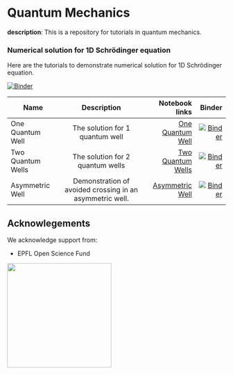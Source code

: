 # Quantum Mechanics

**description**: This is a repository for tutorials in quantum mechanics.  

### Numerical solution for 1D Schrödinger equation

Here are the tutorials to demonstrate numerical solution for 1D
Schrödinger equation.

[![Binder](https://mybinder.org/badge_logo.svg)](https://mybinder.org/v2/gh/osscar-org/Quantum-Mechanics/develop?urlpath=%2Fvoila%2Frender%2Fnotebook%2Findex.ipynb)

| Name       | Description           | Notebook links  | Binder |
| ------------- |:-------------:| -----:| -----:|
| One Quantum Well | The solution for 1 quantum well | [One Quantum Well](./notebook/1quantumwell.ipynb) | [![Binder](https://mybinder.org/badge_logo.svg)](https://mybinder.org/v2/gh/osscar-org/Quantum-Mechanics/develop?urlpath=%2Fvoila%2Frender%2Fnotebook%2F1quantumwell.ipynb) |
| Two Quantum Wells | The solution for 2 quantum wells | [Two Quantum Wells](./notebook/2quantumwells.ipynb) | [![Binder](https://mybinder.org/badge_logo.svg)](https://mybinder.org/v2/gh/osscar-org/Quantum-Mechanics/develop?urlpath=%2Fvoila%2Frender%2Fnotebook%2F2quantumwells.ipynb) |
| Asymmetric Well | Demonstration of avoided crossing in an asymmetric well. | [Asymmetric Well](./notebook/asymmetricwell.ipynb) | [![Binder](https://mybinder.org/badge_logo.svg)](https://mybinder.org/v2/gh/osscar-org/Quantum-Mechanics/develop?urlpath=%2Fvoila%2Frender%2Fnotebook%2Fasymmetricwell.ipynb) |

## Acknowlegements

We acknowledge support from:
* EPFL Open Science Fund

<img src='http://www.osscar.org/wp-content/uploads/2019/03/OSSCAR-logo.png' width='240'>
